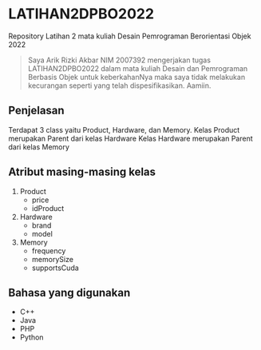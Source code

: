 # LATIHAN2DPBO2022

Repository Latihan 2 mata kuliah Desain Pemrograman Berorientasi Objek 2022

> Saya Arik Rizki Akbar NIM 2007392 mengerjakan tugas LATIHAN2DPBO2022
> dalam mata kuliah Desain dan Pemrograman Berbasis Objek
> untuk keberkahanNya maka saya tidak melakukan kecurangan seperti yang telah dispesifikasikan. Aamiin.

## Penjelasan
Terdapat 3 class yaitu Product, Hardware, dan Memory.
Kelas Product merupakan Parent dari kelas Hardware
Kelas Hardware merupakan Parent dari kelas Memory

## Atribut masing-masing kelas
1. Product
    - price
    - idProduct
2. Hardware
    - brand
    - model
3. Memory
    - frequency
    - memorySize
    - supportsCuda

## Bahasa yang digunakan
- C++
- Java
- PHP
- Python
